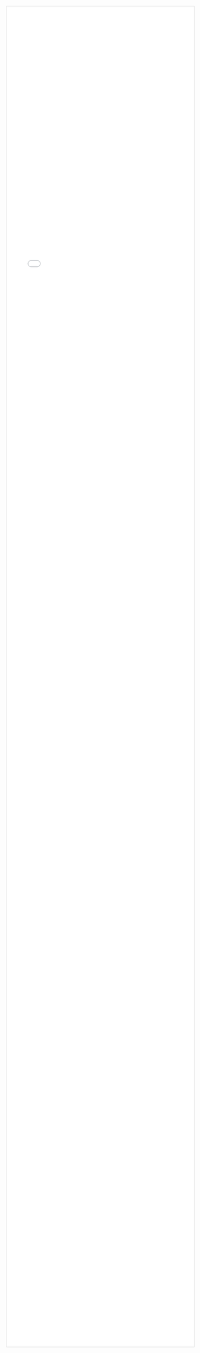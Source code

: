 
<div id="mw-content-text" lang="zh-Hans-CN" dir="ltr" class="mw-content-ltr"><div class="mw-parser-output"><p><iframe src="/graph.v20210913.html" style="display: block; margin-bottom: 1em; width: 100%; height: 90vh; border: solid 1px #ddd;">

